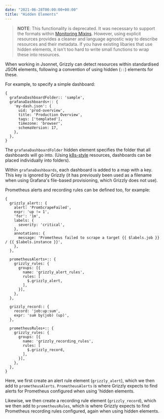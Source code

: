 ```yaml
---
date: "2021-06-28T00:00:00+00:00"
title: "Hidden Elements"
---
```


> **NOTE**: This functionality is deprecated. It was necessary to support the
formats within [Monitoring Mixins](https://github.com/monitoring-mixins/docs).
However, using explicit resources provides a cleaner and language
agnostic way to describe resources and their metadata. If you have existing
libaries that use hidden elements, it isn't too hard to write small functions
to wrap these into resources.

When working in Jsonnet, Grizzly can detect resources within standardised JSON
elements, following a convention of using hidden (`::`) elements for these.

For example, to specify a simple dashboard:

```
{
  grafanaDashboardFolder:: 'sample',
  grafanaDashboards+:: {
    'my-dash.json': {
      uid: 'prod-overview',
      title: 'Production Overview',
      tags: ['templated'],
      timezone: 'browser',
      schemaVersion: 17,
    },
  },
}
```

The `grafanaDashboardFolder` hidden element specifies the folder that all dashboards
will go into. (Using [k8s-style](/k8s-style/) resources, dashboards can be placed
individually into folders).

Within `grafanaDashboards`, each dashboard is added to a map with a key. This key
is ignored by Grizzly (it has previously been used as a filename when using
Grafana's file-based provisioning, which Grizzly does not use).

Prometheus alerts and recording rules can be defined too, for example:

```
{
  grizzly_alert:: {
    alert: 'PromScrapeFailed',
    expr: 'up != 1',
    'for': '1m',
    labels: {
      severity: 'critical',
    },
    annotations: {
      message: 'Prometheus failed to scrape a target {{ $labels.job }}  / {{ $labels.instance }}',
    },
  },

  prometheusAlerts+:: {
    grizzly_rules: {
      groups: [{
        name: 'grizzly_alert_rules',
        rules: [
          $.grizzly_alert,
        ],
      }],
    },
  },

  grizzly_record:: {
    record: 'job:up:sum',
    expr: 'sum by(job) (up)',
  },

  prometheusRules+:: {
    grizzly_rules: {
      groups: [{
        name: 'grizzly_recording_rules',
        rules: [
          $.grizzly_record,
        ],
      }],
    },
  },
}
```
Here, we first create an alert rule element (`grizzly_alert`), which we then add to `prometheusAlerts`. `PrometheusAlerts` is where Grizzly expects to find alerts for Prometheus configured when using 'hidden
elements.

Likewise, we then create a recording rule element (`grizzly_record`), which we then add to
`prometheusRules`, which is where Grizzly expects to find Prometheus recording rules configured, again
when using hidden elements.
